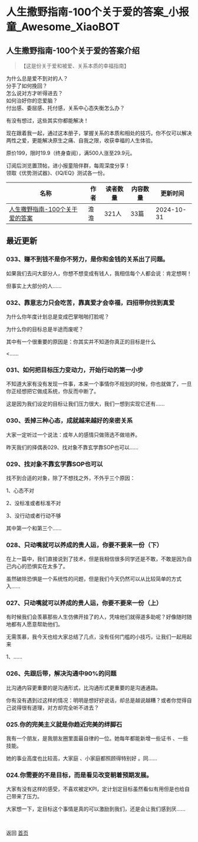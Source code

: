 # 人生撒野指南-100个关于爱的答案_小报童_Awesome_XiaoBOT

## 人生撒野指南-100个关于爱的答案介绍
> 【这是份关于爱和被爱、关系本质的幸福指南】    
    
为什么总是爱不到对的人？    
分手了如何挽回？    
怎么说对方才听得进去？    
如何治好你的恋爱脑？    
付出感、委屈感、托付感，关系中心态失衡怎么办？    
    
有没有想过，这些其实你都能解决！    
    
现在跟着我一起，通过这本册子，掌握关系的本质和相处的技巧，你不仅可以解决两性之爱，更能解决原生之痛、自我之限，收获幸福的人生体验。    
    
原价199，限时19.9（终身查阅），满500人涨至29.9元。    
    
订阅后浏览置顶帖，进小报童陪伴群，每周深度分享！    
领取《优势测试器》、《IQ/EQ》测试各一份。  
  


|名称|作者|读者数量|内容数量|更新时间|
|---|---|---|---|---|
|[人生撒野指南-100个关于爱的答案](https://xiaobot.net/p/answer100?refer=9c3f1c95-a052-465a-9902-f6d75080262a)|澹澹|321人|33篇|2024-10-31|

## 最近更新
### 033、赚不到钱不是你不努力，是你和金钱的关系出了问题。

如果我们去问大部分人，你想不想变成有钱人，我相信每个人都会说：肯定想啊！  

但事实上大部分的人......

### 032、靠意志力只会吃苦，靠真爱才会幸福，四招带你找到真爱

为什么你年度计划总是变成巴掌啪啪打脸呢？

为什么你的目标总是半途而废呢？

其中有一个很重要的原因是：你其实并不知道你真正的目标是什么

<......

### 031、如何把目标压力变动力，开始行动的第一小步

不知道大家有没有发现一件事，本来一个事情你不规划的时候，你也就做了，一旦你正经想把它做成系统，你反而中断了。

这是因为我们设定的目标让我们压力很大，我们一想到实现它还有......

### 030、丢掉三种心态，成就越来越好的亲密关系

大家一定听过一个说法：成年人的感情只做筛选不做培养。

     

昨天我们的择偶表029、找对象不靠玄学靠SOP也可以......

### 029、找对象不靠玄学靠SOP也可以

找不到合适的对象，除了不想找之外，不外乎三个原因：

1、心态不对

2、没标准或者标准不对

3、没行动或者行动不够

其中第一个和第三个......

### 028、只动嘴就可以养成的贵人运，你要不要来一份（下）

在上一篇中，我们直接说到了技术，但是我相信很多同学还是不敢，不敢是因为自己内心的恐惧实在太多了。

虽然破除恐惧是一个系统性的问题，但是我们今天仍然可以从比较简单的方式入......

### 027、只动嘴就可以养成的贵人运，你要不要来一份（上）

有时候我们会羡慕那些人生仿佛开挂了的人，凭啥他们就得道多助呢？好像随时随地都有人愿意帮助他们。

无需羡慕，我今天也给大家总结了几点，没有任何门槛的小技巧，让我们一起用起来

1、......

### 026、先跟后带，解决沟通中90%的问题

比沟通内容更重要的是沟通形式，比沟通形式更重要的是沟通通路。

你有没有遇到过这样的情况：明明是想好好说话，却总是越说越糟？或者你觉得自己说得很有道理，对方却完全听不进去？

### 025.你的完美主义就是你趋近完美的绊脚石

我有一个朋友，是我朋友圈里面最自律的一位。她每年都能新增一些证书 、一些技能。

她的事业高度也比较高，大家庭 、小家庭都照顾得特别好 。同......

### 024.你需要的不是目标，而是看见改变朝着预期发展。

大家有没有这样的感受，不喜欢被定KPI，定计划定目标虽然看似有用但是也给自己带来了压力。



大家想一下，定目标这个事情是真的可以激励到我们，还是会让我们感到厌......


<a href="https://github.com/Reno9527/awesome-xiaobot" style="color: white; text-decoration: none;">awesome-xiaobot</a>

返回 [首页](../README.md)
